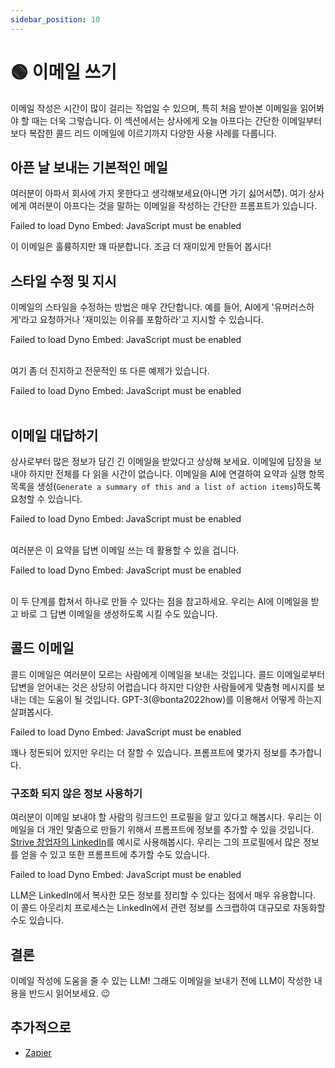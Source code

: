 ```yaml
---
sidebar_position: 10
---
```


# 🟢 이메일 쓰기

이메일 작성은 시간이 많이 걸리는 작업일 수 있으며, 특히 처음 받아본 이메일을 읽어봐야 할 때는 더욱 그렇습니다. 이 섹션에서는 상사에게 오늘 아프다는 간단한 이메일부터 보다 복잡한 콜드 리드 이메일에 이르기까지 다양한 사용 사례를 다룹니다.


## 아픈 날 보내는 기본적인 메일

여러분이 아파서 회사에 가지 못한다고 생각해보세요(아니면 가기 싫어서😈). 여기 상사에게 여러분이 아프다는 것을 말하는 이메일을 작성하는 간단한 프롬프트가 있습니다.

<div trydyno-embed="" openai-model="text-davinci-003" initial-prompt="My Name: Mario\nBoss's name: John\n\nWrite an email to my boss saying that I will be out of office today since I am sick. " initial-response="Subject: Out of Office - Sick\n\nDear John,\n\nI am writing to inform you that I will be out of office today due to illness. I apologize for any inconvenience this may cause.\n\nI will be sure to keep you updated on my progress and will be back in the office as soon as I am feeling better.\n\nThank you for your understanding.\n\nSincerely,\nMario" max-tokens="256" box-rows="8" model-temp="0" top-p="0">
    <noscript>Failed to load Dyno Embed: JavaScript must be enabled</noscript>
</div>

이 이메일은 훌륭하지만 꽤 따분합니다. 조금 더 재미있게 만들어 봅시다!

## 스타일 수정 및 지시

이메일의 스타일을 수정하는 방법은 매우 간단합니다. 예를 들어, AI에게 '유머러스하게'라고 요청하거나 '재미있는 이유를 포함하라'고 지시할 수 있습니다.

<div trydyno-embed="" openai-model="text-davinci-003" initial-prompt="My Name: Mario\nBoss's name: John\n\nWrite a humorous yet professional email to my boss saying that I will be out of office today since I am sick. \nBe concise and funny. Include a funny reason:" initial-response="Dear John,\n\nI'm writing to let you know that I will be out of office today. I know I'm supposed to be working, but I just couldn't resist the call of the siren song of the local donut shop. I'm sure you understand.\n\nI'll be back in the office tomorrow and will make up the time.\n\nThanks,\nMario" max-tokens="256" box-rows="10" model-temp="0.7" top-p="1">
    <noscript>Failed to load Dyno Embed: JavaScript must be enabled</noscript>
</div>
<br/>

여기 좀 더 진지하고 전문적인 또 다른 예제가 있습니다.

<div trydyno-embed="" openai-model="text-davinci-003" initial-prompt="My Name: Mario\nBoss's name: John\n\nWrite a **serious**, professional email to my boss saying that I will be out of office today since I am sick. \nBe concise:" initial-response="Subject: Out of Office - Sick\n\nDear John,\n\nI am writing to inform you that I will be out of office today due to illness. I apologize for any inconvenience this may cause.\n\nThank you for your understanding.\n\nSincerely,\nMario" max-tokens="256" box-rows="8" model-temp="0" top-p="0">
    <noscript>Failed to load Dyno Embed: JavaScript must be enabled</noscript>
</div>
<br/>

## 이메일 대답하기

상사로부터 많은 정보가 담긴 긴 이메일을 받았다고 상상해 보세요. 이메일에 답장을 보내야 하지만 전체를 다 읽을 시간이 없습니다. 이메일을 AI에 연결하여 요약과 실행 항목 목록을 생성(`Generate a summary of this and a list of action items`)하도록 요청할 수 있습니다.

<div trydyno-embed="" openai-model="text-davinci-003" initial-prompt="Dear Mario,\n\nI hope you're doing well. I am writing to provide you with some updates on our company and to request your assistance in addressing an issue with the user interface (UI) of the software you have been working on.\n\nAs you know, our company has been focusing on providing a user-friendly experience to our customers, and we have identified some issues with the UI of the software. Specifically, we have received feedback from our users that they are having difficulty accessing certain features, and that the UI is not intuitive enough.\n\nWe need your help to address these issues and make improvements to the UI of the software. This may involve making changes to the layout, design, or functionality of the UI. We believe that your expertise in software development and your familiarity with the software will make you the ideal person to help us with this task.\n\nIf you need any additional resources or support to complete this task, please do not hesitate to let me know. Additionally, I would appreciate it if you could provide me with an estimated timeline for when you expect these modifications to be completed.\n\nIf you have any questions or need further clarification, please do not hesitate to contact me.\n\nThank you for your hard work and dedication to our company. I look forward to hearing back from you soon.\n\nBest regards,\nJohn\n\nGenerate a summary of this and a list of action items." initial-response="Summary: John is requesting Mario's assistance in addressing user interface issues with the software Mario has been working on. The issues involve difficulty accessing certain features and the UI not being intuitive enough. Mario's expertise in software development and familiarity with the software make him the ideal person to help with this task.\n\nAction Items:\n- Make changes to the layout, design, or functionality of the UI\n- Request additional resources or support if needed\n- Provide an estimated timeline for completion of modifications" max-tokens="256" box-rows="18" model-temp="0" top-p="0">
    <noscript>Failed to load Dyno Embed: JavaScript must be enabled</noscript>
</div>

<br/>여러분은 이 요약을 답변 이메일 쓰는 데 활용할 수 있을 겁니다.

<div trydyno-embed="" openai-model="text-davinci-003" initial-prompt="Summary: John is requesting Mario's assistance in addressing user interface issues with the software Mario has been working on. The issues involve difficulty accessing certain features and the UI not being intuitive enough. Mario's expertise in software development and familiarity with the software make him the ideal person to help with this task.\n\nAction Items:\n- Make changes to the layout, design, or functionality of the UI\n- Request additional resources or support if needed\n- Provide an estimated timeline for completion of modifications\n\nWrite a response email from Mario using the above email summary:" initial-response="Dear John,\n\nThank you for reaching out to me about the user interface issues with the software I have been working on. I understand the importance of making sure the UI is intuitive and easy to use, and I am happy to help.\n\nI will begin making changes to the layout, design, and functionality of the UI to address the issues you have mentioned. If I need additional resources or support, I will let you know. I will also provide an estimated timeline for completion of the modifications.\n\nPlease let me know if you have any questions or concerns.\n\nSincerely,\nMario" max-tokens="256" box-rows="18" model-temp="0" top-p="0">
    <noscript>Failed to load Dyno Embed: JavaScript must be enabled</noscript>
</div>

<br/>이 두 단계를 합쳐서 하나로 만들 수 있다는 점을 참고하세요. 우리는 AI에 이메일을 받고 바로 그 답변 이메일을 생성하도록 시킬 수도 있습니다.

## 콜드 이메일

콜드 이메일은 여러분이 모르는 사람에게 이메일을 보내는 것입니다. 콜드 이메일로부터 답변을 얻어내는 것은 상당히 어렵습니다 하지만 다양한 사람들에게 맞춤형 메시지를 보내는 데는 도움이 될 것입니다. GPT-3(@bonta2022how)를 이용해서 어떻게 하는지 살펴봅시다.

<div trydyno-embed="" openai-model="text-davinci-003" initial-prompt="Company name: Bark Inc\nMy name: Mike\nWrite a cold outreach email" initial-response="Dear John,\n\nI'm writing to let you know that I will be out of office today. I know I'm supposed to be working, but I just couldn't resist the call of the siren song of the local donut shop. I'm sure you understand.\n\nI'll be back in the office tomorrow and will make up the time.\n\nThanks,\nZach" max-tokens="256" box-rows="10" model-temp="0" top-p="0">
    <noscript>Failed to load Dyno Embed: JavaScript must be enabled</noscript>
</div>

꽤나 정돈되어 있지만 우리는 더 잘할 수 있습니다. 프롬프트에 몇가지 정보를 추가합니다.

### 구조화 되지 않은 정보 사용하기

여러분이 이메일 보내야 할 사람의 링크드인 프로필을 알고 있다고 해봅시다. 우리는 이메일을 더 개인 맟춤으로 만들기 위해서 프롬프트에 정보를 추가할 수 있을 것입니다. [Strive 창업자의 LinkedIn](https://www.linkedin.com/in/snpranav/)를 예시로 사용해봅시다. 우리는 그의 프로필에서 많은 정보를 얻을 수 있고 또한 프롬프트에 추가할 수도 있습니다.

<div trydyno-embed="" openai-model="text-davinci-003" initial-prompt="Pranav Shikarpur  1st degree connection1st\nDeveloper Advocate. Problem Solver. Previously: Co-founder Strive, Intel ISEF Alum\n\nExperienceExperience\nThales Cloud Security logo\nDeveloper AdvocateDeveloper Advocate\nThales Cloud SecurityThales Cloud Security\nApr 2022 - Present · 1 yrApr 2022 - Present · 1 yr\n- Executed go-to-market and boosted developer engagement for Thales’s new data encryption product launch.\n- Spearheaded developer adoption of product at the RSA conference 2022 and KubeCon 2022.\n- Presented a talk at HashiCorp’s annual conference - HashiConf 2022 in LA - about “Securing Any Data Source”.- Executed go-to-market and boosted developer engagement for Thales’s new data encryption product launch. - Spearheaded developer adoption of product at the RSA conference 2022 and KubeCon 2022. - Presented a talk at HashiCorp’s annual conference - HashiConf 2022 in LA - about “Securing Any Data Source”.…see more\nSkills: Data Encryption Standard (DES) · Cryptography · Cybersecurity · Content Creation · Azure Kubernetes Service (AKS) · Google Kubernetes Engine (GKE)Skills: Data Encryption Standard (DES) · Cryptography · Cybersecurity · Content Creation · Azure Kubernetes Service (AKS) · Google Kubernetes Engine (GKE)\nStartup Shell logo\nDirector of Founder ResourcesDirector of Founder Resources\nStartup ShellStartup Shell\nFeb 2022 - Present · 1 yr 2 mosFeb 2022 - Present · 1 yr 2 mos\nCollege Park, Maryland, United StatesCollege Park, Maryland, United States\n- Closed partnerships of founder resources with various tech companies like Vercel, MongoDB, etc.\n- Sourced over $50,000 of credits and resources for founders at Startup Shell in the span of 3 months.- Closed partnerships of founder resources with various tech companies like Vercel, MongoDB, etc. - Sourced over $50,000 of credits and resources for founders at Startup Shell in the span of 3 months.\nSkills: Strategic PartnershipsSkills: Strategic Partnerships\nStrive Network logo\nCo-FounderCo-Founder\nStriveStrive\nDec 2020 - Nov 2021 · 1 yrDec 2020 - Nov 2021 · 1 yr\n- Founded India's first cohort-based learning platform for passion-related courses. Had 7K+ monthly active users.\n- Built the learning platform from the ground up and managed traffic to the website at scale and oversaw the sales and marketing execution.\n- Negotiated with 100X.VC and People Group to raise $50K seed funding for Strive.- Founded India's first cohort-based learning platform for passion-related courses. Had 7K+ monthly active users. - Built the learning platform from the ground up and managed traffic to the website at scale and oversaw the sales and marketing execution. - Negotiated with 100X.VC and People Group to raise $50K seed funding for Strive.…see more\nSkills: Go (Programming Language) · Python (Programming Language) · Product Management · Product Marketing · Next.js · Amazon EKS\n\nEducationEducation\nUniversity of Maryland logo\nUniversity of MarylandUniversity of Maryland\nUndergraduate, Mathematics and Computer ScienceUndergraduate, Mathematics and Computer Science\nAug 2019 - May 2023Aug 2019 - May 2023\nActivities and societies: Director of Founder Resources at Startup ShellActivities and societies: Director of Founder Resources at Startup Shell\nExploring the beauty of mathematics with the practicality of computer science\n\nWrite a cold outreach email to this founder, pitching him our product, Nightfall, which is a neo-CRM. My name is Max. Make the email formal, yet approachable. Mention relevant details from his LinkedIn information above to help pitch the product.Pranav Shikarpur  1st degree connection1st\nDeveloper Advocate. Problem Solver. Previously: Co-founder Strive, Intel ISEF Alum\n\nExperienceExperience\nThales Cloud Security logo\nDeveloper AdvocateDeveloper Advocate\nThales Cloud SecurityThales Cloud Security\nApr 2022 - Present · 1 yrApr 2022 - Present · 1 yr\n- Executed go-to-market and boosted developer engagement for Thales’s new data encryption product launch.\n- Spearheaded developer adoption of product at the RSA conference 2022 and KubeCon 2022.\n- Presented a talk at HashiCorp’s annual conference - HashiConf 2022 in LA - about “Securing Any Data Source”.- Executed go-to-market and boosted developer engagement for Thales’s new data encryption product launch. - Spearheaded developer adoption of product at the RSA conference 2022 and KubeCon 2022. - Presented a talk at HashiCorp’s annual conference - HashiConf 2022 in LA - about “Securing Any Data Source”.…see more\nSkills: Data Encryption Standard (DES) · Cryptography · Cybersecurity · Content Creation · Azure Kubernetes Service (AKS) · Google Kubernetes Engine (GKE)Skills: Data Encryption Standard (DES) · Cryptography · Cybersecurity · Content Creation · Azure Kubernetes Service (AKS) · Google Kubernetes Engine (GKE)\nStartup Shell logo\nDirector of Founder ResourcesDirector of Founder Resources\nStartup ShellStartup Shell\nFeb 2022 - Present · 1 yr 2 mosFeb 2022 - Present · 1 yr 2 mos\nCollege Park, Maryland, United StatesCollege Park, Maryland, United States\n- Closed partnerships of founder resources with various tech companies like Vercel, MongoDB, etc.\n- Sourced over $50,000 of credits and resources for founders at Startup Shell in the span of 3 months.- Closed partnerships of founder resources with various tech companies like Vercel, MongoDB, etc. - Sourced over $50,000 of credits and resources for founders at Startup Shell in the span of 3 months.\nSkills: Strategic PartnershipsSkills: Strategic Partnerships\nStrive Network logo\nCo-FounderCo-Founder\nStriveStrive\nDec 2020 - Nov 2021 · 1 yrDec 2020 - Nov 2021 · 1 yr\n- Founded India's first cohort-based learning platform for passion-related courses. Had 7K+ monthly active users.\n- Built the learning platform from the ground up and managed traffic to the website at scale and oversaw the sales and marketing execution.\n- Negotiated with 100X.VC and People Group to raise $50K seed funding for Strive.- Founded India's first cohort-based learning platform for passion-related courses. Had 7K+ monthly active users. - Built the learning platform from the ground up and managed traffic to the website at scale and oversaw the sales and marketing execution. - Negotiated with 100X.VC and People Group to raise $50K seed funding for Strive.…see more\nSkills: Go (Programming Language) · Python (Programming Language) · Product Management · Product Marketing · Next.js · Amazon EKS\n\nEducationEducation\nUniversity of Maryland logo\nUniversity of MarylandUniversity of Maryland\nUndergraduate, Mathematics and Computer ScienceUndergraduate, Mathematics and Computer Science\nAug 2019 - May 2023Aug 2019 - May 2023\nActivities and societies: Director of Founder Resources at Startup ShellActivities and societies: Director of Founder Resources at Startup Shell\nExploring the beauty of mathematics with the practicality of computer science\n\nWrite a cold outreach email to this founder, pitching him our product, Nightfall, which is a neo-CRM. My name is Max. Make the email formal, yet approachable. Mention relevant details from his LinkedIn information above to help pitch the product." initial-response="Dear Pranav,\n\nMy name is Max and I am reaching out to you because I believe our product, Nightfall, could be a great fit for you. As a co-founder of Strive and Director of Founder Resources at Startup Shell, I'm sure you understand the importance of having a reliable CRM to help manage customer relationships.\n\nNightfall is a neo-CRM that helps founders and entrepreneurs like yourself to easily manage customer relationships and track customer data. Our product is designed to be user-friendly and intuitive, so you can focus on growing your business without worrying about the technical details.\n\nI think you would find Nightfall to be a great asset to your business. If you're interested, I'd love to schedule a call to discuss further.\n\nBest,\nMax" max-tokens="256" box-rows="39" model-temp="0" top-p="0">
    <noscript>Failed to load Dyno Embed: JavaScript must be enabled</noscript>
</div>

LLM은 LinkedIn에서 복사한 모든 정보를 정리할 수 있다는 점에서 매우 유용합니다. 이 콜드 아웃리치 프로세스는 LinkedIn에서 관련 정보를 스크랩하여 대규모로 자동화할 수도 있습니다.


## 결론

이메일 작성에 도움을 줄 수 있는 LLM! 그래도 이메일을 보내기 전에 LLM이 작성한 내용을 반드시 읽어보세요. 😉

## 추가적으로

- [Zapier](https://zapier.com/blog/use-openai-gpt-3-to-write-emails/)